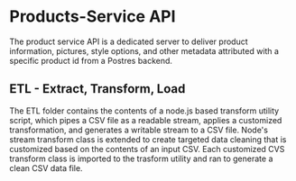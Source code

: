 # Products-Service API

The product service API is a dedicated server to deliver product information, pictures, style options, and other metadata attributed with a specific product id from a Postres backend. 

## ETL - Extract, Transform, Load

The ETL folder contains the contents of a node.js based transform utility script, which pipes a CSV file as a readable stream, applies a customized transformation, and generates a writable stream to a CSV file. Node's stream transform class is extended to create targeted data cleaning that is customized based on the contents of an input CSV. Each customized CVS transform class is imported to the trasform utility and ran to generate a clean CSV data file. 
